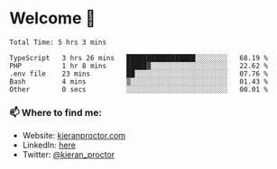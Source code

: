 # Welcome 🦘

<!--START_SECTION:waka-->

```text
Total Time: 5 hrs 3 mins

TypeScript   3 hrs 26 mins   █████████████████░░░░░░░░   68.19 %
PHP          1 hr 8 mins     █████▓░░░░░░░░░░░░░░░░░░░   22.62 %
.env file    23 mins         ██░░░░░░░░░░░░░░░░░░░░░░░   07.76 %
Bash         4 mins          ▒░░░░░░░░░░░░░░░░░░░░░░░░   01.43 %
Other        0 secs          ░░░░░░░░░░░░░░░░░░░░░░░░░   00.01 %
```

<!--END_SECTION:waka-->

### 📫 Where to find me:

-   Website: [kieranproctor.com](https://kieranproctor.com/)
-   LinkedIn: [here](https://www.linkedin.com/in/kieran-proctor-086b5a159/)
-   Twitter: [@kieran_proctor](https://twitter.com/kieran_proctor)
